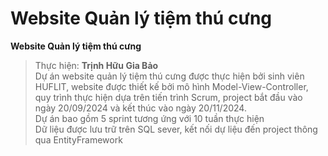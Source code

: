 # Website Quản lý tiệm thú cưng
**Website Quản lý tiệm thú cưng**  
> Thực hiện: **Trịnh Hữu Gia Bảo**  
Dự án website quản lý tiệm thú cưng được thực hiện bởi sinh viên HUFLIT, website được thiết kế bởi mô hình Model-View-Controller, quy trình thực hiện dựa trên tiến trình Scrum, project bắt đầu vào ngày 20/09/2024 và kết thúc vào ngày 20/11/2024.   
Dự án bao gồm 5 sprint tương ứng với 10 tuần thực hiện  
Dữ liệu được lưu trữ trên SQL sever, kết nối dự liệu đến project thông qua EntityFramework
